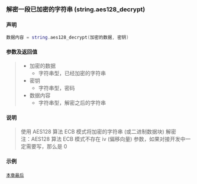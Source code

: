 ### 解密一段已加密的字符串 \(**string\.aes128\_decrypt**\)


#### 声明
```lua
数据内容 = string.aes128_decrypt(加密的数据, 密钥)
```


#### 参数及返回值
> - 加密的数据
>   - 字符串型，已经加密的字符串
> - 密钥
>   - 字符串型，密码
> - 数据内容
>   - 字符串型，解密之后的字符串


#### 说明
> 使用 AES128 算法 ECB 模式将加密的字符串 (或二进制数据块) 解密  
> 注：AES128 算法 ECB 模式不存在 iv (偏移向量)  参数，如果对接开发中一定需要写，那么是 0  

#### 示例  
[`本章最后`](/Handbook/ext-string/samples.md)  

